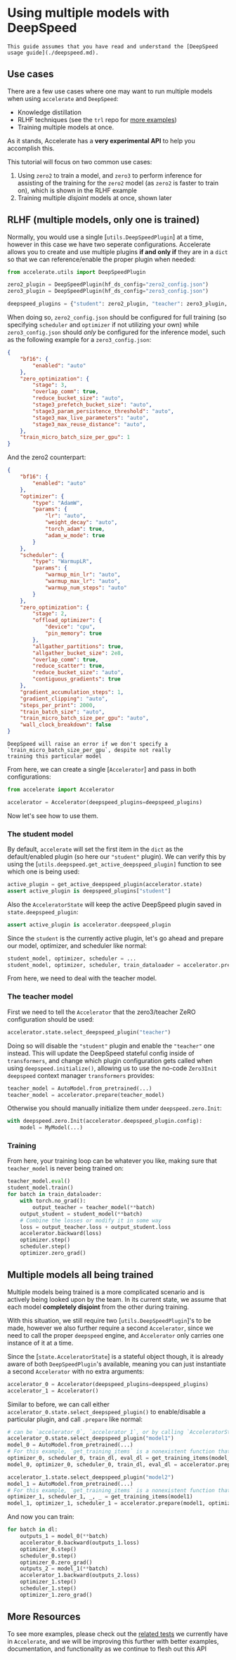 <!--Copyright 2024 The HuggingFace Team. All rights reserved.

Licensed under the Apache License, Version 2.0 (the "License"); you may not use this file except in compliance with
the License. You may obtain a copy of the License at

http://www.apache.org/licenses/LICENSE-2.0

Unless required by applicable law or agreed to in writing, software distributed under the License is distributed on
an "AS IS" BASIS, WITHOUT WARRANTIES OR CONDITIONS OF ANY KIND, either express or implied. See the License for the
specific language governing permissions and limitations under the License.

⚠️ Note that this file is in Markdown but contains specific syntax for our doc-builder (similar to MDX) that may not be
rendered properly in your Markdown viewer.
-->

# Using multiple models with DeepSpeed

<Tip warning={true}>

    This guide assumes that you have read and understand the [DeepSpeed usage guide](./deepspeed.md).

</Tip>

## Use cases

There are a few use cases where one may want to run multiple models when using `accelerate` and `DeepSpeed`:

* Knowledge distillation
* RLHF techniques (see the `trl` repo for [more examples](https://github.com/huggingface/trl))
* Training multiple models at once.

As it stands, Accelerate has a **very experimental API** to help you accomplish this.

This tutorial will focus on two common use cases:

1. Using `zero2` to train a model, and `zero3` to perform inference for assisting of the training for the `zero2` model (as `zero2` is faster to train on), which is shown in the RLHF example
2. Training multiple *disjoint* models at once, shown later

## RLHF (multiple models, only one is trained)

Normally, you would use a single [`utils.DeepSpeedPlugin`] at a time, however in this case we have two seperate configurations. Accelerate allows you to create and use multiple plugins **if and only if** they are in a `dict` so that we can reference/enable the proper plugin when needed:

```python
from accelerate.utils import DeepSpeedPlugin

zero2_plugin = DeepSpeedPlugin(hf_ds_config="zero2_config.json")
zero3_plugin = DeepSpeedPlugin(hf_ds_config="zero3_config.json")

deepspeed_plugins = {"student": zero2_plugin, "teacher": zero3_plugin, }
```

When doing so,  `zero2_config.json` should be configured for full training (so specifying `scheduler` and `optimizer` if not utilizing your own) while `zero3_config.json` should *only* be configured for the inference model,
such as the following example for a `zero3_config.json`:

```json
{
    "bf16": {
        "enabled": "auto"
    },
    "zero_optimization": {
        "stage": 3,
        "overlap_comm": true,
        "reduce_bucket_size": "auto",
        "stage3_prefetch_bucket_size": "auto",
        "stage3_param_persistence_threshold": "auto",
        "stage3_max_live_parameters": "auto",
        "stage3_max_reuse_distance": "auto",
    },
    "train_micro_batch_size_per_gpu": 1
}
```

And the zero2 counterpart:

```json
{
    "bf16": {
        "enabled": "auto"
    },
    "optimizer": {
        "type": "AdamW",
        "params": {
            "lr": "auto",
            "weight_decay": "auto",
            "torch_adam": true,
            "adam_w_mode": true
        }
    },
    "scheduler": {
        "type": "WarmupLR",
        "params": {
            "warmup_min_lr": "auto",
            "warmup_max_lr": "auto",
            "warmup_num_steps": "auto"
        }
    },
    "zero_optimization": {
        "stage": 2,
        "offload_optimizer": {
            "device": "cpu",
            "pin_memory": true
        },
        "allgather_partitions": true,
        "allgather_bucket_size": 2e8,
        "overlap_comm": true,
        "reduce_scatter": true,
        "reduce_bucket_size": "auto",
        "contiguous_gradients": true
    },
    "gradient_accumulation_steps": 1,
    "gradient_clipping": "auto",
    "steps_per_print": 2000,
    "train_batch_size": "auto",
    "train_micro_batch_size_per_gpu": "auto",
    "wall_clock_breakdown": false
}
```

<Tip>

    DeepSpeed will raise an error if we don't specify a `train_micro_batch_size_per_gpu`, despite not really 
    training this particular model

</Tip>

From here, we can create a single [`Accelerator`] and pass in both configurations:

```python
from accelerate import Accelerator

accelerator = Accelerator(deepspeed_plugins=deepspeed_plugins)
```

Now let's see how to use them.

### The student model

By default, `accelerate` will set the first item in the `dict` as the default/enabled plugin (so here our `"student"` plugin). We can verify this by using the [`utils.deepspeed.get_active_deepspeed_plugin]` function to see which one is being used:

```python
active_plugin = get_active_deepspeed_plugin(accelerator.state)
assert active_plugin is deepspeed_plugins["student"]
```

Also the `AcceleratorState` will keep the active DeepSpeed plugin saved in `state.deepspeed_plugin`:
```python
assert active_plugin is accelerator.deepspeed_plugin
```

Since the `student` is the currently active plugin, let's go ahead and prepare our model, optimizer, and scheduler like normal:

```python
student_model, optimizer, scheduler = ...
student_model, optimizer, scheduler, train_dataloader = accelerator.prepare(student_model, optimizer, scheduler, train_dataloader)
```

From here, we need to deal with the teacher model.

### The teacher model

First we need to tell the `Accelerator` that the zero3/teacher ZeRO configuration should be used:

```python
accelerator.state.select_deepspeed_plugin("teacher")
```

Doing so will disable the `"student"` plugin and enable the `"teacher"` one instead. This will update the
DeepSpeed stateful config inside of `transformers`, and change which plugin configuration gets called when using
`deepspeed.initialize()`, allowing us to use the no-code `Zero3Init` `deepspeed` context manager `transformers` provides:

```python
teacher_model = AutoModel.from_pretrained(...)
teacher_model = accelerator.prepare(teacher_model)
```

Otherwise you should manually initialize them under `deepspeed.zero.Init`:
```python
with deepspeed.zero.Init(accelerator.deepspeed_plugin.config):
    model = MyModel(...)
```

### Training

From here, your training loop can be whatever you like, making sure that `teacher_model` is never being trained on:

```python
teacher_model.eval()
student_model.train()
for batch in train_dataloader:
    with torch.no_grad():
        output_teacher = teacher_model(**batch)
    output_student = student_model(**batch)
    # Combine the losses or modify it in some way
    loss = output_teacher.loss + output_student.loss
    accelerator.backward(loss)
    optimizer.step()
    scheduler.step()
    optimizer.zero_grad()
```

## Multiple models all being trained

Multiple models being trained is a more complicated scenario and is actively being looked upon by the team.
In its current state, we assume that each model **completely disjoint** from the other during training.

With this situation, we still require two [`utils.DeepSpeedPlugin`]'s to be made, however we also further
require a second `Accelerator`, since we need to call the proper `deepspeed` engine, and `Accelerator` only
carries one instance of it at a time.

Since the [`state.AcceleratorState`] is a stateful object though, it is already aware of both `DeepSpeedPlugin`'s available,
meaning you can just instantiate a second `Accelerator` with no extra arguments:

```python
accelerator_0 = Accelerator(deepspeed_plugins=deepspeed_plugins)
accelerator_1 = Accelerator()
```

Similar to before, we can call either `accelerator_0.state.select_deepspeed_plugin()` to enable/disable
a particular plugin, and call `.prepare` like normal:

```python
# can be `accelerator_0`, `accelerator_1`, or by calling `AcceleratorState().select_deepspeed_plugin(...)`
accelerator_0.state.select_deepspeed_plugin("model1")
model_0 = AutoModel.from_pretrained(...)
# For this example, `get_training_items` is a nonexistent function that gets the setup we need for training
optimizer_0, scheduler_0, train_dl, eval_dl = get_training_items(model_0)
model_0, optimizer_0, scheduler_0, train_dl, eval_dl = accelerator.prepare(model_0, optimizer_0, scheduler_0, train_dl, eval_dl)

accelerator_1.state.select_deepspeed_plugin("model2")
model_1 = AutoModel.from_pretrained(...)
# For this example, `get_training_items` is a nonexistent function that gets the setup we need for training
optimizer_1, scheduler_1, _, _ = get_training_items(model1)
model_1, optimizer_1, scheduler_1 = accelerator.prepare(model1, optimizer1, scheduler1)
```

And now you can train:

```python
for batch in dl:
    outputs_1 = model_0(**batch)
    accelerator_0.backward(outputs_1.loss)
    optimizer_0.step()
    scheduler_0.step()
    optimizer_0.zero_grad()
    outputs_2 = model_1(**batch)
    accelerator_1.backward(outputs_2.loss)
    optimizer_1.step()
    scheduler_1.step()
    optimizer_1.zero_grad()
```

## More Resources

To see more examples, please check out the [related tests](https://github.com/huggingface/accelerate/blob/main/src/accelerate/test_utils/scripts/external_deps/test_ds_multiple_model.py) we currently have in `Accelerate`, and we will be improving this further
with better examples, documentation, and functionality as we continue to flesh out this API
